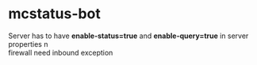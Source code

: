 # mcstatus-bot
Server has to have **enable-status=true** and **enable-query=true** in server properties n\
firewall need inbound exception
